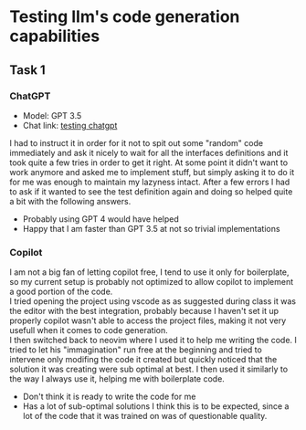 # Testing llm's code generation capabilities

## Task 1

### ChatGPT
- Model: GPT 3.5
- Chat link: [testing chatgpt](https://chat.openai.com/share/77f4c146-886d-43cf-b9b9-127409313931)

I had to instruct it in order for it not to spit out some "random" code immediately and ask it nicely to wait for all the
interfaces definitions and it took quite a few tries in order to get it right. At some point it didn't want to work 
anymore and asked me to implement stuff, but simply asking it to do it for me was enough to maintain my lazyness
intact. After a few errors I had to ask if it wanted to see the test definition again and doing so helped quite a bit
with the following answers.

- Probably using GPT 4 would have helped
- Happy that I am faster than GPT 3.5 at not so trivial implementations

### Copilot
I am not a big fan of letting copilot free, I tend to use it only for boilerplate, so my current setup is probably not 
optimized to allow copilot to implement a good portion of the code.\
I tried opening the project using vscode as as suggested during class it was the editor with the best integration,
probably because I haven't set it up properly copilot wasn't able to access the project files, making it not very 
usefull when it comes to code generation.\
I then switched back to neovim where I used it to help me writing the code. I tried to let his "immagination" run free
at the beginning and tried to intervene only modifing the code it created but quickly noticed that the solution it was 
creating were sub optimal at best. I then used it similarly to the way I always use it, helping me with boilerplate code.

- Don't think it is ready to write the code for me
- Has a lot of sub-optimal solutions
I think this is to be expected, since a lot of the code that it was trained on was of questionable quality.
